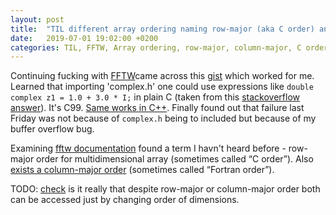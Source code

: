 ```yaml
---
layout: post
title:  "TIL different array ordering naming row-major (aka C order) and column-major (aka Fortran order)"
date:   2019-07-01 19:02:00 +0200
categories: TIL, FFTW, Array ordering, row-major, column-major, C order, Fortran order, C99, Complex numbers
---
```

Continuing fucking with [FFTW](http://www.fftw.org)came across this [gist](https://gist.github.com/ricpacca/652ab90ba3a5754e980c78d6634b84a0) which worked for me. Learned that importing 'complex.h' one could use expressions like `double complex z1 = 1.0 + 3.0 * I;` in plain C (taken from this [stackoverflow answer](https://stackoverflow.com/a/9860772/942513)). It's C99. [Same works in C++](https://en.cppreference.com/w/c/numeric/complex). Finally found out that failure last Friday was not because of `complex.h` being to included but because of my buffer overflow bug.

Examining [fftw documentation](http://www.fftw.org/fftw3_doc/Row_002dmajor-Format.html#Row_002dmajor-Format) found a term I havn't heard before - row-major order for multidimensional array (sometimes called “C order”). Also [exists a column-major order](http://www.fftw.org/fftw3_doc/Column_002dmajor-Format.html#Column_002dmajor-Format) (sometimes called “Fortran order”).

TODO: [check](http://www.fftw.org/fftw3_doc/Reversing-array-dimensions.html#Reversing-array-dimensions) is it really that despite row-major or column-major order both can be accessed just by changing order of dimensions.
